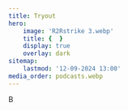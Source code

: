 ```yaml
---
title: Tryout
hero:
    image: 'R2Rstrike 3.webp'
    title: {  }
    display: true
    overlay: dark
sitemap:
    lastmod: '12-09-2024 13:00'
media_order: podcasts.webp
---
```


B